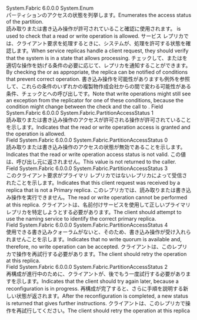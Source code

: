 <Type Name="PartitionAccessStatus" FullName="System.Fabric.PartitionAccessStatus">
  <TypeSignature Language="C#" Value="public enum PartitionAccessStatus" />
  <TypeSignature Language="ILAsm" Value=".class public auto ansi sealed PartitionAccessStatus extends System.Enum" />
  <TypeSignature Language="DocId" Value="T:System.Fabric.PartitionAccessStatus" />
  <TypeSignature Language="VB.NET" Value="Public Enum PartitionAccessStatus" />
  <TypeSignature Language="F#" Value="type PartitionAccessStatus = " />
  <AssemblyInfo>
    <AssemblyName>System.Fabric</AssemblyName>
    <AssemblyVersion>6.0.0.0</AssemblyVersion>
  </AssemblyInfo>
  <Base>
    <BaseTypeName>System.Enum</BaseTypeName>
  </Base>
  <Docs>
    <summary>
      <para><span data-ttu-id="1e5f1-101">パーティションのアクセスの状態を列挙します。</span><span class="sxs-lookup"><span data-stu-id="1e5f1-101">Enumerates the access status of the partition.</span></span> </para>
    </summary>
    <remarks>
      <para>
        <span data-ttu-id="1e5f1-102"><see cref="T:System.Fabric.PartitionAccessStatus" />読み取りまたは書き込み操作が許可されていること確認に使用されます。</span><span class="sxs-lookup"><span data-stu-id="1e5f1-102"><see cref="T:System.Fabric.PartitionAccessStatus" /> is used to check that a read or write operation is allowed.</span></span> <span data-ttu-id="1e5f1-103">サービス レプリカでは、クライアント要求を処理するときに、システムが、処理を許可する状態を確認します。</span><span class="sxs-lookup"><span data-stu-id="1e5f1-103">When service replicas handle a client request, they should verify that the system is in a state that allows processing.</span></span> <span data-ttu-id="1e5f1-104">チェックして、<see cref="P:System.Fabric.IStatefulServicePartition.ReadStatus" />または<see cref="P:System.Fabric.IStatefulServicePartition.WriteStatus" />を適切な操作を妨げる条件の必要に応じて、レプリカを通知することができます。</span><span class="sxs-lookup"><span data-stu-id="1e5f1-104">By checking the <see cref="P:System.Fabric.IStatefulServicePartition.ReadStatus" /> or <see cref="P:System.Fabric.IStatefulServicePartition.WriteStatus" /> as appropriate, the replica can be notified of conditions that prevent correct operation.</span></span> <span data-ttu-id="1e5f1-105">書き込み操作を可能性がありますも例外を参照して、これらの条件のいずれかの複製物作成会社からの間で変わる可能性がある条件、<see cref="P:System.Fabric.IStatefulServicePartition.WriteStatus" />チェックとへの呼び出し<see cref="M:System.Fabric.IStateReplicator.ReplicateAsync(System.Fabric.OperationData,System.Threading.CancellationToken,System.Int64@)" />です。</span><span class="sxs-lookup"><span data-stu-id="1e5f1-105">Note that write operations might still see an exception from the replicator for one of these conditions, because the condition might change between the <see cref="P:System.Fabric.IStatefulServicePartition.WriteStatus" /> check and the call to <see cref="M:System.Fabric.IStateReplicator.ReplicateAsync(System.Fabric.OperationData,System.Threading.CancellationToken,System.Int64@)" />.</span></span> </para>
    </remarks>
  </Docs>
  <Members>
    <Member MemberName="Granted">
      <MemberSignature Language="C#" Value="Granted" />
      <MemberSignature Language="ILAsm" Value=".field public static literal valuetype System.Fabric.PartitionAccessStatus Granted = int32(1)" />
      <MemberSignature Language="DocId" Value="F:System.Fabric.PartitionAccessStatus.Granted" />
      <MemberSignature Language="VB.NET" Value="Granted" />
      <MemberSignature Language="F#" Value="Granted = 1" Usage="System.Fabric.PartitionAccessStatus.Granted" />
      <MemberType>Field</MemberType>
      <AssemblyInfo>
        <AssemblyName>System.Fabric</AssemblyName>
        <AssemblyVersion>6.0.0.0</AssemblyVersion>
      </AssemblyInfo>
      <ReturnValue>
        <ReturnType>System.Fabric.PartitionAccessStatus</ReturnType>
      </ReturnValue>
      <MemberValue>1</MemberValue>
      <Docs>
        <summary>
          <para><span data-ttu-id="1e5f1-106">読み取りまたは書き込み操作のアクセスが許可される操作が許可されていることを示します。</span><span class="sxs-lookup"><span data-stu-id="1e5f1-106">Indicates that the read or write operation access is granted and the operation is allowed.</span></span> </para>
        </summary>
      </Docs>
    </Member>
    <Member MemberName="Invalid">
      <MemberSignature Language="C#" Value="Invalid" />
      <MemberSignature Language="ILAsm" Value=".field public static literal valuetype System.Fabric.PartitionAccessStatus Invalid = int32(0)" />
      <MemberSignature Language="DocId" Value="F:System.Fabric.PartitionAccessStatus.Invalid" />
      <MemberSignature Language="VB.NET" Value="Invalid" />
      <MemberSignature Language="F#" Value="Invalid = 0" Usage="System.Fabric.PartitionAccessStatus.Invalid" />
      <MemberType>Field</MemberType>
      <AssemblyInfo>
        <AssemblyName>System.Fabric</AssemblyName>
        <AssemblyVersion>6.0.0.0</AssemblyVersion>
      </AssemblyInfo>
      <ReturnValue>
        <ReturnType>System.Fabric.PartitionAccessStatus</ReturnType>
      </ReturnValue>
      <MemberValue>0</MemberValue>
      <Docs>
        <summary>
          <para><span data-ttu-id="1e5f1-107">読み取りまたは書き込み操作のアクセスの状態が無効であることを示します。</span><span class="sxs-lookup"><span data-stu-id="1e5f1-107">Indicates that the read or write operation access status is not valid.</span></span> <span data-ttu-id="1e5f1-108">この値は、呼び出し元に返されません。</span><span class="sxs-lookup"><span data-stu-id="1e5f1-108">This value is not returned to the caller.</span></span></para>
        </summary>
      </Docs>
    </Member>
    <Member MemberName="NotPrimary">
      <MemberSignature Language="C#" Value="NotPrimary" />
      <MemberSignature Language="ILAsm" Value=".field public static literal valuetype System.Fabric.PartitionAccessStatus NotPrimary = int32(3)" />
      <MemberSignature Language="DocId" Value="F:System.Fabric.PartitionAccessStatus.NotPrimary" />
      <MemberSignature Language="VB.NET" Value="NotPrimary" />
      <MemberSignature Language="F#" Value="NotPrimary = 3" Usage="System.Fabric.PartitionAccessStatus.NotPrimary" />
      <MemberType>Field</MemberType>
      <AssemblyInfo>
        <AssemblyName>System.Fabric</AssemblyName>
        <AssemblyVersion>6.0.0.0</AssemblyVersion>
      </AssemblyInfo>
      <ReturnValue>
        <ReturnType>System.Fabric.PartitionAccessStatus</ReturnType>
      </ReturnValue>
      <MemberValue>3</MemberValue>
      <Docs>
        <summary>
          <para><span data-ttu-id="1e5f1-109">このクライアント要求がプライマリ レプリカではないレプリカによって受信されたことを示します。</span><span class="sxs-lookup"><span data-stu-id="1e5f1-109">Indicates that this client request was received by a replica that is not a Primary replica.</span></span> <span data-ttu-id="1e5f1-110">このレプリカでは、読み取りまたは書き込み操作を実行できません。</span><span class="sxs-lookup"><span data-stu-id="1e5f1-110">The read or write operation cannot be performed at this replica.</span></span> <span data-ttu-id="1e5f1-111">クライアントは、名前付けサービスを使用して正しいプライマリ レプリカを特定しようとする必要があります。</span><span class="sxs-lookup"><span data-stu-id="1e5f1-111">The client should attempt to use the naming service to identify the correct primary replica.</span></span></para>
        </summary>
      </Docs>
    </Member>
    <Member MemberName="NoWriteQuorum">
      <MemberSignature Language="C#" Value="NoWriteQuorum" />
      <MemberSignature Language="ILAsm" Value=".field public static literal valuetype System.Fabric.PartitionAccessStatus NoWriteQuorum = int32(4)" />
      <MemberSignature Language="DocId" Value="F:System.Fabric.PartitionAccessStatus.NoWriteQuorum" />
      <MemberSignature Language="VB.NET" Value="NoWriteQuorum" />
      <MemberSignature Language="F#" Value="NoWriteQuorum = 4" Usage="System.Fabric.PartitionAccessStatus.NoWriteQuorum" />
      <MemberType>Field</MemberType>
      <AssemblyInfo>
        <AssemblyName>System.Fabric</AssemblyName>
        <AssemblyVersion>6.0.0.0</AssemblyVersion>
      </AssemblyInfo>
      <ReturnValue>
        <ReturnType>System.Fabric.PartitionAccessStatus</ReturnType>
      </ReturnValue>
      <MemberValue>4</MemberValue>
      <Docs>
        <summary>
          <para><span data-ttu-id="1e5f1-112">使用できる書き込みクォーラムがないと、そのため、書き込み操作が受け入れられませんことを示します。</span><span class="sxs-lookup"><span data-stu-id="1e5f1-112">Indicates that no write quorum is available and, therefore, no write operation can be accepted.</span></span> <span data-ttu-id="1e5f1-113">クライアントは、このレプリカで操作を再試行する必要があります。</span><span class="sxs-lookup"><span data-stu-id="1e5f1-113">The client should retry the operation at this replica.</span></span></para>
        </summary>
      </Docs>
    </Member>
    <Member MemberName="ReconfigurationPending">
      <MemberSignature Language="C#" Value="ReconfigurationPending" />
      <MemberSignature Language="ILAsm" Value=".field public static literal valuetype System.Fabric.PartitionAccessStatus ReconfigurationPending = int32(2)" />
      <MemberSignature Language="DocId" Value="F:System.Fabric.PartitionAccessStatus.ReconfigurationPending" />
      <MemberSignature Language="VB.NET" Value="ReconfigurationPending" />
      <MemberSignature Language="F#" Value="ReconfigurationPending = 2" Usage="System.Fabric.PartitionAccessStatus.ReconfigurationPending" />
      <MemberType>Field</MemberType>
      <AssemblyInfo>
        <AssemblyName>System.Fabric</AssemblyName>
        <AssemblyVersion>6.0.0.0</AssemblyVersion>
      </AssemblyInfo>
      <ReturnValue>
        <ReturnType>System.Fabric.PartitionAccessStatus</ReturnType>
      </ReturnValue>
      <MemberValue>2</MemberValue>
      <Docs>
        <summary>
          <para><span data-ttu-id="1e5f1-114">再構成が進行中のために、クライアントが、後でもう一度試行する必要がありますを示します。</span><span class="sxs-lookup"><span data-stu-id="1e5f1-114">Indicates that the client should try again later, because a reconfiguration is in progress.</span></span> <span data-ttu-id="1e5f1-115">再構成が完了すると、さらに手順を説明する新しい状態が返されます。</span><span class="sxs-lookup"><span data-stu-id="1e5f1-115">After the reconfiguration is completed, a new status is returned that gives further instructions.</span></span> <span data-ttu-id="1e5f1-116">クライアントは、このレプリカで操作を再試行してください。</span><span class="sxs-lookup"><span data-stu-id="1e5f1-116">The client should retry the operation at this replica</span></span></para>
        </summary>
      </Docs>
    </Member>
  </Members>
</Type>